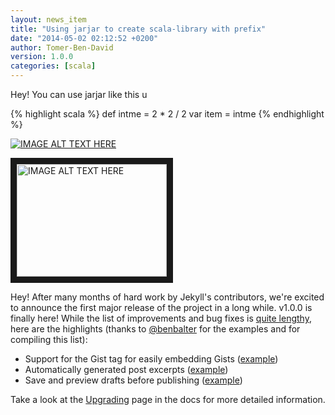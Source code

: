 ```yaml
---
layout: news_item
title: "Using jarjar to create scala-library with prefix"
date: "2014-05-02 02:12:52 +0200"
author: Tomer-Ben-David 
version: 1.0.0
categories: [scala]
---
```


Hey! You can use jarjar like this u

{% highlight scala %}
def intme = 2 * 2 / 2
var item = intme
{% endhighlight %}

[![IMAGE ALT TEXT HERE](http://img.youtube.com/vi/wyWI3gLpB8o/0.jpg)](http://www.youtube.com/watch?v=wyWI3gLpB8o)

<a href="http://www.youtube.com/watch?feature=player_embedded&amp;v=cafyuhsDkzs" target="_blank"><img src="http://img.youtube.com/vi/cafyuhsDkzs/0.jpg" alt="IMAGE ALT TEXT HERE" width="240" height="180" border="10" /></a>

Hey! After many months of hard work by Jekyll's contributors, we're excited
to announce the first major release of the project in a long while. v1.0.0 is
finally here! While the list of improvements and bug fixes is [quite lengthy][history],
here are the highlights (thanks to [@benbalter](http://twitter.com/BenBalter) for the
examples and for compiling this list):

- Support for the Gist tag for easily embedding Gists ([example](https://gist.github.com/benbalter/5555251))
- Automatically generated post excerpts ([example](https://gist.github.com/benbalter/5555369))
- Save and preview drafts before publishing ([example](https://gist.github.com/benbalter/5555992))

Take a look at the [Upgrading][] page in the docs for more detailed information.

[history]: /docs/history/#100__20130506
[Upgrading]: /docs/upgrading/
